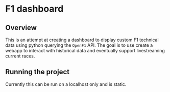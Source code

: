 # F1 dashboard
## Overview
This is an attempt at creating a dashboard to display custom F1 technical data using python querying the `OpenF1` API. The goal is to use create a webapp to interact with historical data and eventually support livestreaming current races.

## Running the project
Currently this can be run on a localhost only and is static.